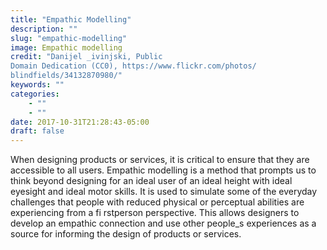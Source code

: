```yaml
---
title: "Empathic Modelling"
description: ""
slug: "empathic-modelling"
image: Empathic modelling
credit: "Danijel _ivinjski, PublicDomain Dedication (CC0), https://www.flickr.com/photos/blindfields/34132870980/"
keywords: ""
categories:
    - ""
    - ""
date: 2017-10-31T21:28:43-05:00
draft: false
---
```


When designing products or services, it is critical to ensure that they are accessible to all users. Empathic modelling is a method that prompts us to think beyond designing for an ideal user of an ideal height with ideal eyesight and ideal motor skills. It is used to simulate some of the everyday challenges that people with reduced physical or perceptual abilities are experiencing from a fi rstperson perspective. This allows designers to develop an empathic connection and use other people_s experiences as a source for informing the design of products or services.
